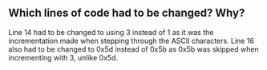 ## Which lines of code had to be changed? Why?
Line 14 had to be changed to using 3 instead of 1 as it was the incrementation made when stepping through the ASCII characters.
Line 16 also had to be changed to 0x5d instead of 0x5b as 0x5b was skipped when incrementing with 3, unlike 0x5d.
